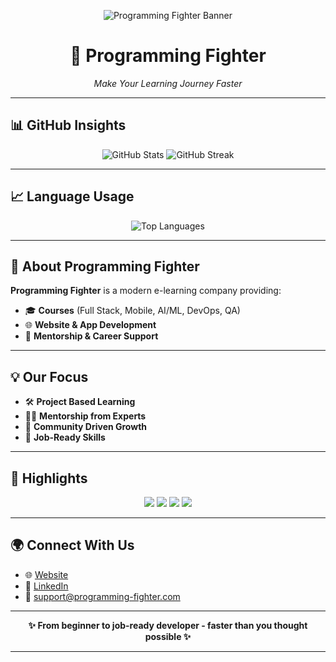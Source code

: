 <!-- Header Banner -->
<p align="center">
  <img src="https://raw.githubusercontent.com/programming-fighter/assets/main/banner.png" alt="Programming Fighter Banner"/>
</p>

<h1 align="center">🚀 Programming Fighter</h1>
<p align="center"><i>Make Your Learning Journey Faster</i></p>

---

## 📊 GitHub Insights
<p align="center">
  <img src="https://github-readme-stats.vercel.app/api?username=programming-fighter&show_icons=true&theme=radical" alt="GitHub Stats" />
  <img src="https://github-readme-streak-stats.herokuapp.com/?user=programming-fighter&theme=radical" alt="GitHub Streak" />
</p>

---

## 📈 Language Usage
<p align="center">
  <img src="https://github-readme-stats.vercel.app/api/top-langs/?username=programming-fighter&layout=compact&theme=radical" alt="Top Languages" />
</p>

---

## 🏢 About Programming Fighter
**Programming Fighter** is a modern e-learning company providing:
- 🎓 **Courses** (Full Stack, Mobile, AI/ML, DevOps, QA)  
- 🌐 **Website & App Development**  
- 💼 **Mentorship & Career Support**  

---

## 💡 Our Focus
- 🛠 **Project Based Learning**  
- 👨‍🏫 **Mentorship from Experts**  
- 🤝 **Community Driven Growth**  
- 🎯 **Job-Ready Skills**  

---

## 📌 Highlights
<p align="center">
  <img src="https://img.shields.io/badge/Focus-Project%20Based-blueviolet?style=for-the-badge" />
  <img src="https://img.shields.io/badge/Mentorship-Available-brightgreen?style=for-the-badge" />
  <img src="https://img.shields.io/badge/Community-Open-orange?style=for-the-badge" />
  <img src="https://img.shields.io/badge/Job-Ready%20Skills-success?style=for-the-badge" />
</p>

---

## 🌍 Connect With Us
- 🌐 [Website](https://www.programming-fighter.com)  
- 💼 [LinkedIn](https://www.linkedin.com/company/programming-fighter)  
- 📧 support@programming-fighter.com  

---

<p align="center">
  <b>✨ From beginner to job-ready developer - faster than you thought possible ✨</b>
</p>

---
